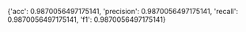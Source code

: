 {'acc': 0.9870056497175141, 'precision': 0.9870056497175141, 'recall': 0.9870056497175141, 'f1': 0.9870056497175141}
